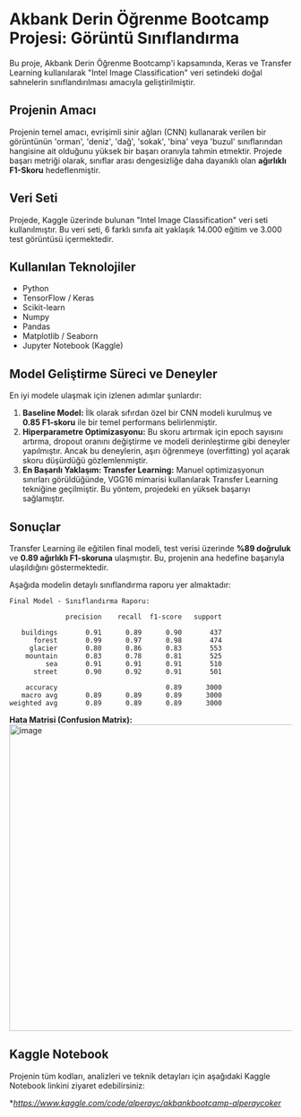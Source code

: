 # Akbank Derin Öğrenme Bootcamp Projesi: Görüntü Sınıflandırma

Bu proje, Akbank Derin Öğrenme Bootcamp'i kapsamında, Keras ve Transfer Learning kullanılarak "Intel Image Classification" veri setindeki doğal sahnelerin sınıflandırılması amacıyla geliştirilmiştir.

## Projenin Amacı

Projenin temel amacı, evrişimli sinir ağları (CNN) kullanarak verilen bir görüntünün 'orman', 'deniz', 'dağ', 'sokak', 'bina' veya 'buzul' sınıflarından hangisine ait olduğunu yüksek bir başarı oranıyla tahmin etmektir. Projede başarı metriği olarak, sınıflar arası dengesizliğe daha dayanıklı olan **ağırlıklı F1-Skoru** hedeflenmiştir.

## Veri Seti

Projede, Kaggle üzerinde bulunan "Intel Image Classification" veri seti kullanılmıştır. Bu veri seti, 6 farklı sınıfa ait yaklaşık 14.000 eğitim ve 3.000 test görüntüsü içermektedir.

## Kullanılan Teknolojiler
- Python
- TensorFlow / Keras
- Scikit-learn
- Numpy
- Pandas
- Matplotlib / Seaborn
- Jupyter Notebook (Kaggle)

## Model Geliştirme Süreci ve Deneyler

En iyi modele ulaşmak için izlenen adımlar şunlardır:

1.  **Baseline Model:** İlk olarak sıfırdan özel bir CNN modeli kurulmuş ve **0.85 F1-skoru** ile bir temel performans belirlenmiştir.
2.  **Hiperparametre Optimizasyonu:** Bu skoru artırmak için epoch sayısını artırma, dropout oranını değiştirme ve modeli derinleştirme gibi deneyler yapılmıştır. Ancak bu deneylerin, aşırı öğrenmeye (overfitting) yol açarak skoru düşürdüğü gözlemlenmiştir.
3.  **En Başarılı Yaklaşım: Transfer Learning:** Manuel optimizasyonun sınırları görüldüğünde, VGG16 mimarisi kullanılarak Transfer Learning tekniğine geçilmiştir. Bu yöntem, projedeki en yüksek başarıyı sağlamıştır.

## Sonuçlar

Transfer Learning ile eğitilen final modeli, test verisi üzerinde **%89 doğruluk** ve **0.89 ağırlıklı F1-skoruna** ulaşmıştır. Bu, projenin ana hedefine başarıyla ulaşıldığını göstermektedir.

Aşağıda modelin detaylı sınıflandırma raporu yer almaktadır:

```
Final Model - Sınıflandırma Raporu:

              precision    recall  f1-score   support

   buildings       0.91      0.89      0.90       437
      forest       0.99      0.97      0.98       474
     glacier       0.80      0.86      0.83       553
    mountain       0.83      0.78      0.81       525
         sea       0.91      0.91      0.91       510
      street       0.90      0.92      0.91       501

    accuracy                           0.89      3000
   macro avg       0.89      0.89      0.89      3000
weighted avg       0.89      0.89      0.89      3000

```

**Hata Matrisi (Confusion Matrix):**
<img width="649" height="547" alt="image" src="https://github.com/user-attachments/assets/a77e6dee-42a0-4761-a9f7-94f25dbd2148" />



## Kaggle Notebook

Projenin tüm kodları, analizleri ve teknik detayları için aşağıdaki Kaggle Notebook linkini ziyaret edebilirsiniz:

**https://www.kaggle.com/code/alperayc/akbankbootcamp-alperaycoker*
